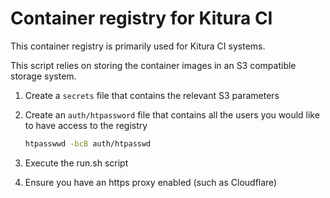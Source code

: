 # Container registry for Kitura CI

This container registry is primarily used for Kitura CI systems.

This script relies on storing the container images in an S3 compatible storage system.

1. Create a `secrets` file that contains the relevant S3 parameters
2. Create an `auth/htpassword` file that contains all the users you would like to have access to the registry

    ```sh
    htpasswwd -bcB auth/htpasswd
    ```

3. Execute the run.sh script
4. Ensure you have an https proxy enabled (such as Cloudflare)

